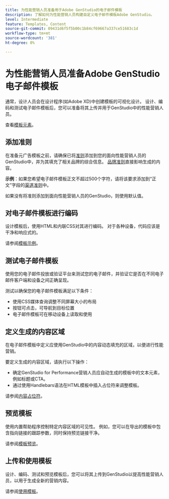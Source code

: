 ```yaml
---
title: 为性能营销人员准备用于Adobe GenStudio的电子邮件模板
description: 了解如何为性能营销人员构建自定义电子邮件模板Adobe GenStudio。
level: Intermediate
feature: Templates, Content
source-git-commit: 09431d6f5f5b00c1b84cf69667a337ce51683c1d
workflow-type: tm+mt
source-wordcount: '381'
ht-degree: 0%

---
```



# 为性能营销人员准备Adobe GenStudio电子邮件模板

通常，设计人员会在设计程序(如Adobe XD)中创建模板的可视化设计。 设计、编码和测试电子邮件模板后，您可以准备将其上传并用于GenStudio中的性能营销人员。

查看[模板元素](use-templates.md#template-elements)。

## 添加准则

在准备元广告模板之前，请确保已将[准则](/help/user-guide/guidelines/overview.md)添加到您的面向性能营销人员的GenStudio中，并为其填充了相关品牌的综合信息。 [品牌准则](/help/user-guide/guidelines/brands.md)直接影响生成的内容。

**示例**：如果您希望电子邮件模板正文不超过500个字符，请将该要求添加到“正文”字段的[渠道准则](/help/user-guide/guidelines/brands.md#channel-guidelines)中。

如果没有将准则添加到面向性能营销人员的GenStudio，则使用默认值。

## 对电子邮件模板进行编码

设计模板后，使用HTML和内联CSS对其进行编码。 对于各种设备，代码应该是干净和响应式的。

请参阅[模板示例](/help/user-guide/content/customize-template.md#template-examples)。

## 测试电子邮件模板

使用您的电子邮件投放或验证平台来测试您的电子邮件，并验证它是否在不同电子邮件客户端和设备之间正确呈现。

测试以确保您的电子邮件模板满足以下条件：

* 使用CSS媒体查询调整不同屏幕大小的布局
* 按钮可点击，可导航到目标位置
* 电子邮件模板可在移动设备上读取和使用

## 定义生成的内容区域

在电子邮件模板中定义应使用GenStudio中的内容动态填充的区域，以便进行性能营销。

要定义生成的内容区域，请执行以下操作：

* 确定GenStudio for Performance营销人员应自动生成的模板中的文本元素，例如标题或CTA。
* 通过使用Handlebars语法在HTML模板中插入占位符来调整模板。

请参阅[内容占位符](/help/user-guide/content/customize-template.md#content-placeholders)。

## 预览模板

使用内置帮助程序控制特定内容区域的可见性。 例如，您可以在导出的模板中包含指向链接的跟踪参数，同时保持预览链接干净。

请参阅[模板预览](/help/user-guide/content/customize-template.md#template-preview)。

## 上传和使用模板

设计、编码、测试和预览模板后，您可以将其上传到GenStudio以提高性能营销人员，以用于生成全新的营销内容。

请参阅[使用模板](use-templates.md)。
